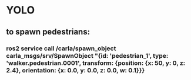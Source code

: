 # YOLO

## to spawn pedestrians: 
### ros2 service call /carla/spawn_object carla_msgs/srv/SpawnObject "{id: 'pedestrian_1', type: 'walker.pedestrian.0001', transform: {position: {x: 50, y: 0, z: 2.4}, orientation: {x: 0.0, y: 0.0, z: 0.0, w: 0.1}}}
